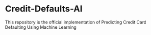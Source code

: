 # Credit-Defaults-AI
This repository is the official implementation of Predicting Credit Card Defaulting Using Machine Learning
